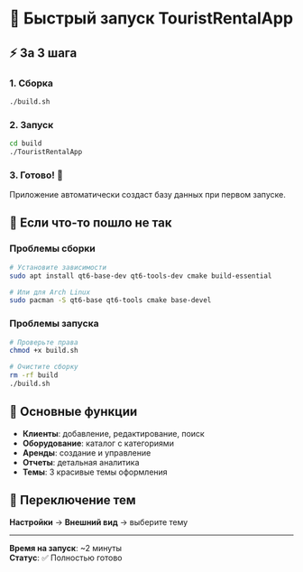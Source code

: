 # 🚀 Быстрый запуск TouristRentalApp

## ⚡ За 3 шага

### 1. Сборка
```bash
./build.sh
```

### 2. Запуск
```bash
cd build
./TouristRentalApp
```

### 3. Готово! 🎉

Приложение автоматически создаст базу данных при первом запуске.

## 🔧 Если что-то пошло не так

### Проблемы сборки
```bash
# Установите зависимости
sudo apt install qt6-base-dev qt6-tools-dev cmake build-essential

# Или для Arch Linux
sudo pacman -S qt6-base qt6-tools cmake base-devel
```

### Проблемы запуска
```bash
# Проверьте права
chmod +x build.sh

# Очистите сборку
rm -rf build
./build.sh
```

## 📱 Основные функции

- **Клиенты**: добавление, редактирование, поиск
- **Оборудование**: каталог с категориями
- **Аренды**: создание и управление
- **Отчеты**: детальная аналитика
- **Темы**: 3 красивые темы оформления

## 🎨 Переключение тем

**Настройки** → **Внешний вид** → выберите тему

---

**Время на запуск**: ~2 минуты  
**Статус**: ✅ Полностью готово 